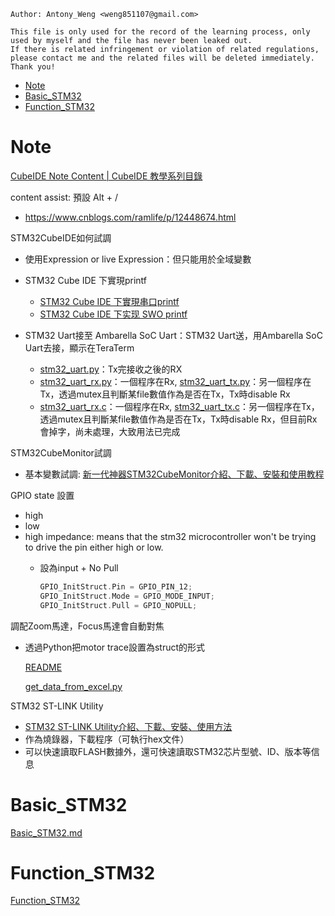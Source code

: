 ```
Author: Antony_Weng <weng851107@gmail.com>

This file is only used for the record of the learning process, only used by myself and the file has never been leaked out.
If there is related infringement or violation of related regulations, please contact me and the related files will be deleted immediately. Thank you!
```

- [Note](#0)
- [Basic_STM32](#1)
- [Function_STM32](#2)




<h1 id="0">Note</h1>

[CubeIDE Note Content | CubeIDE 教學系列目錄](https://medium.com/stm32cubeide/cubeide-note-context-cubeide-%E6%95%99%E5%AD%B8%E7%B3%BB%E5%88%97%E7%9B%AE%E9%8C%84-4879670ddf4f)

content assist: 預設 Alt + /

- https://www.cnblogs.com/ramlife/p/12448674.html

STM32CubeIDE如何試調

- 使用Expression or live Expression：但只能用於全域變數

- STM32 Cube IDE 下實現printf
    - [STM32 Cube IDE 下實現串口printf](http://ibotx.com/?p=198)
    - [STM32 Cube IDE 下实现 SWO printf](http://ibotx.com/?p=236)

- STM32 Uart接至 Ambarella SoC Uart：STM32 Uart送，用Ambarella SoC Uart去接，顯示在TeraTerm

  - [stm32_uart.py](./code/uart/stm32_uart.py)：Tx完接收之後的RX
  - [stm32_uart_rx.py](./code/uart/stm32_uart_rx.py)：一個程序在Rx, [stm32_uart_tx.py](./code/uart/stm32_uart_tx.py)：另一個程序在Tx，透過mutex且判斷某file數值作為是否在Tx，Tx時disable Rx
  - [stm32_uart_rx.c](./code/uart/stm32_uart_rx.py)：一個程序在Rx, [stm32_uart_tx.c](./code/uart/stm32_uart_tx.py)：另一個程序在Tx，透過mutex且判斷某file數值作為是否在Tx，Tx時disable Rx，但目前Rx會掉字，尚未處理，大致用法已完成

STM32CubeMonitor試調

- 基本變數試調: [新一代神器STM32CubeMonitor介紹、下載、安裝和使用教程](https://www.twblogs.net/a/5e6c165dbd9eee211685f5b5)

GPIO state 設置

- high
- low
- high impedance: means that the stm32 microcontroller won't be trying to drive the pin either high or low.
  - 設為input + No Pull

    ```C
    GPIO_InitStruct.Pin = GPIO_PIN_12; 
    GPIO_InitStruct.Mode = GPIO_MODE_INPUT; 
    GPIO_InitStruct.Pull = GPIO_NOPULL;
    ```

調配Zoom馬達，Focus馬達會自動對焦

- 透過Python把motor trace設置為struct的形式

    [README](./code/excel/README)

    [get_data_from_excel.py](./code/excel/get_data_from_excel.py)

STM32 ST-LINK Utility

- [STM32 ST-LINK Utility介紹、下載、安裝、使用方法](https://blog.csdn.net/ybhuangfugui/article/details/52597133)
- 作為燒錄器，下載程序（可執行hex文件）
- 可以快速讀取FLASH數據外，還可快速讀取STM32芯片型號、ID、版本等信息

<h1 id="1">Basic_STM32</h1>

[Basic_STM32.md](./Basic_STM32.md)

<h1 id="2">Function_STM32</h1>

[Function_STM32](./Function_STM32.md)





